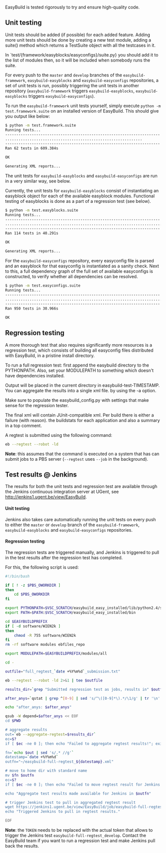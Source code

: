 EasyBuild is tested rigorously to try and ensure high-quality code.

## Unit testing

Unit tests should be added (if possible) for each added feature.
Adding more unit tests should be done by creating a new test module, adding a suite() method which returns a TestSuite object with all the testcases in it.

In `test/{framework/easyblocks/easyconfigs}/suite.py} you should add it to the list of modules then, so it will be included when somebody runs the suite.

For every push to the `master` and `develop` branches of the `easybuild-framework`, `easybuild-easyblocks` and `easybuild-easyconfigs` repositories, a set of unit tests is run, possibly triggering the unit tests in another repository (`easybuild-framework` triggers `easybuild-easyblocks`, `easybuild-easyblocks` triggers `easybuild-easyconfigs`).

To run the `easybuild-framework` unit tests yourself, simply execute `python -m test.framework.suite` on an installed version of EasyBuild. This should give you output like below:

```bash
$ python -m test.framework.suite
Running tests...
----------------------------------------------------------------------
..............................................................
----------------------------------------------------------------------
Ran 62 tests in 609.384s

OK

Generating XML reports...
```

The unit tests for `easybuild-easyblocks` and `easybuild-easyconfigs` are run in a very similar way, see below.

Currently, the unit tests for `easybuild-easyblocks` consist of instantiating an easyblock object for each of the available easyblock modules. Functional testing of easyblocks is done as a part of a regression test (see below).

```bash
$ python -m test.easyblocks.suite
Running tests...
----------------------------------------------------------------------
..................................................................................................................
----------------------------------------------------------------------
Ran 114 tests in 40.291s

OK

Generating XML reports...
```

For the `easybuild-easyconfigs` repository, every easyconfig file is parsed and an easyblock for that easyconfig is instantiated as a sanity check. Next to this, a full dependency graph of the full set of available easyconfigs is constructed, to verify whether all dependencies can be resolved.

```bash
$ python -m test.easyconfigs.suite
Running tests...
----------------------------------------------------------------------
......................................................................................................................................................................................................................................................................................................................................................................................................................................................................................................................................................................................................................................................................................................................................................................................................................................................................................................................................................................................
----------------------------------------------------------------------
Ran 950 tests in 30.966s

OK
```

## Regression testing

A more thorough test that also requires significantly more resources is a regression test, which consists of building all easyconfig files distributed with EasyBuild, in a pristine install directory.

To run a full regression test: first append the easybuild directory to the PYTHONPATH. Also, set your MODULEPATH to something which doesn't have dependencies installed.

Output will be placed in the current directory in easybuild-test-TIMESTAMP. You can aggregate the results into a single xml file. by using the -a option.

Make sure to populate the easybuild_config.py with settings that make sense for the regression tester.

The final xml will contain JUnit-compatible xml. Per build there is either a failure (with reason).
the buildstats for each application and also a summary in a top comment. 

A regtest is submitted using the following command:

```bash
eb --regtest --robot -ld
```

**Note**: this assumes that the command is executed on a system that has can submit jobs to a PBS server (`--regtest` uses `--job` in the background).

## Test results @ Jenkins

The results for both the unit tests and regression test are available through the Jenkins continuous integration server at UGent, see http://jenkins1.ugent.be/view/EasyBuild.

#### Unit testing

Jenkins also takes care automatically running the unit tests on every push to either the `master` or `develop` branch of the `easybuild-framework`, `easybuild-easyblocks` and `easybuild-easyconfigs` repositories.

#### Regression testing

The regression tests are triggered manually, and Jenkins is triggered to pull in the test results after the regression test has completed.

For this, the following script is used:

```bash
#!/bin/bash

if [ ! -z $PBS_OWORKDIR ]
then
    cd $PBS_OWORKDIR
fi

export PYTHONPATH=$VSC_SCRATCH/easybuild_easy_installed/lib/python2.4/site-packages
export PATH=$PATH:$VSC_SCRATCH/easybuild_easy_installed/bin

cd $EASYBUILDPREFIX
if [ -d software/WIEN2k ]
then
    chmod -R 755 software/WIEN2k
fi
rm -rf software modules ebfiles_repo

export MODULEPATH=$EASYBUILDPREFIX/modules/all

cd -

outfile="full_regtest_`date +%Y%m%d`_submission.txt"

eb --regtest --robot -ld 2>&1 | tee $outfile

results_dir=`grep "Submitted regression test as jobs, results in" $outfile | tail -1 | sed 's@.*/@@g'`

after_anys=`qstat | grep ^[0-9] | sed 's/^\([0-9]*\).*/\1/g' | tr '\n' ':' | sed 's/^/afterany:/g'`

echo "after_anys: $after_anys"

qsub -W depend=$after_anys << EOF
cd $PWD

# aggregate results
out=`eb --aggregate-regtest=$results_dir`
ec=$?
if [ $ec -ne 0 ]; then echo "Failed to aggregate regtest results!"; exit $ec; fi

fn=`echo $out | sed 's/.* //g'`
datestamp=`date +%Y%m%d`
outfn="~/easybuild-full-regtest_${datestamp}.xml"

# move to home dir with standard name
mv $fn $outfn
ec=$?
if [ $ec -ne 0 ]; then echo "Failed to move regtest result for Jenkins!"; exit $ec; fi

echo "Aggregate test results made available for Jenkins in $outfn"

# trigger Jenkins test to pull in aggregated regtest result
wget https://jenkins1.ugent.be/view/EasyBuild/job/easybuild-full-regtest_develop/build?token=TOKEN &> /dev/null
echo "Triggered Jenkins to pull in regtest results."

EOF
```

**Note**: the `TOKEN` needs to be replaced with the actual token that allows to trigger the Jenkins test `easybuild-full-regtest_develop`. Contact the EasyBuild team if you want to run a regression test and make Jenkins pull back the results.
